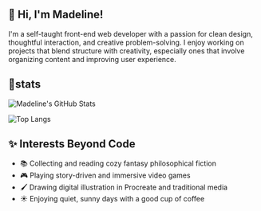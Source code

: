 ## 👋 Hi, I'm Madeline!

I'm a self-taught front-end web developer with a passion for clean design, thoughtful interaction, and creative problem-solving. 
I enjoy working on projects that blend structure with creativity, especially ones that involve organizing content and improving user experience.

## 🌱stats

![Madeline's GitHub Stats](https://github-readme-stats.vercel.app/api?username=your-username&show_icons=true&theme=dark&count_private=true&hide=prs&hide_title=true)

![Top Langs](https://github-readme-stats.vercel.app/api/top-langs/?username=your-username&layout=compact&theme=dark)

<!--![GitHub Trophies](https://github-profile-trophy.vercel.app/?username=your-username&theme=darkhub&no-bg=true)-->

<!--## 🌱 projects im working on-->

## ✨ Interests Beyond Code

- 📚 Collecting and reading cozy fantasy philosophical fiction  
- 🎮 Playing story-driven and immersive video games  
- 🖌️ Drawing digital illustration in Procreate and traditional media
- ☀️ Enjoying quiet, sunny days with a good cup of coffee  

<!---
madwrote/madwrote is a ✨ special ✨ repository because its `README.md` (this file) appears on your GitHub profile.
You can click the Preview link to take a look at your changes.
- 👋 Hi, I’m @madwrote
- 👀 I’m interested in ...
- 🌱 I’m currently learning ...
- 💞️ I’m looking to collaborate on ...
- 📫 How to reach me ...
- 😄 Pronouns: ...
- ⚡ Fun fact: ...
--->
